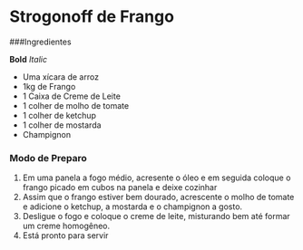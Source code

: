 # Strogonoff de Frango

###Ingredientes

**Bold** _Italic_
- Uma xícara de arroz
- 1kg de Frango
- 1 Caixa de Creme de Leite
- 1 colher de molho de tomate
- 1 colher de ketchup
- 1 colher de mostarda
- Champignon
	
### Modo de Preparo ###

1. Em uma panela a fogo médio, acresente o óleo e em seguida coloque o frango picado em cubos na panela e deixe cozinhar
2. Assim que o frango estiver bem dourado, acrescente o molho de tomate e adicione o ketchup, a mostarda e o champignon a gosto.
3. Desligue o fogo e coloque o creme de leite, misturando bem até formar um creme homogêneo.
4. Está pronto para servir
 
